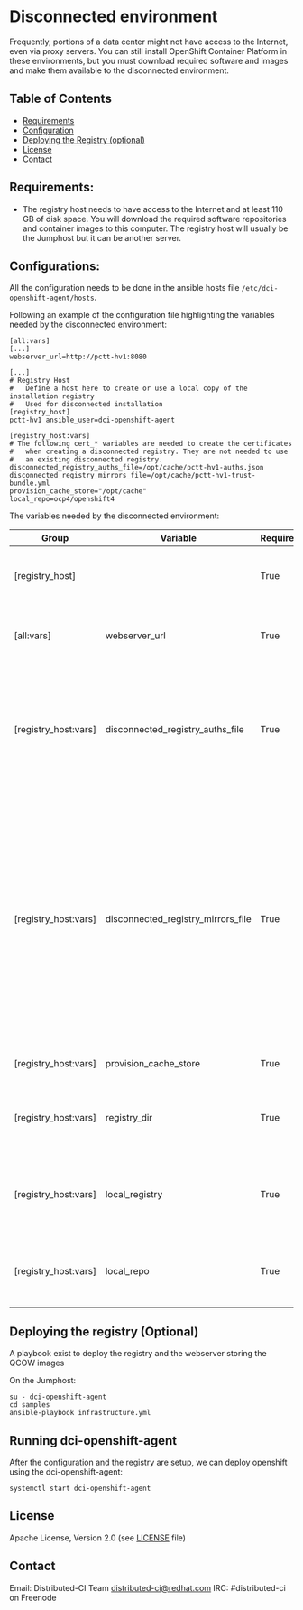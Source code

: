 # Disconnected environment

Frequently, portions of a data center might not have access to the Internet, even via proxy servers. You can still install OpenShift Container Platform in these environments, but you must download required software and images and make them available to the disconnected environment.

## Table of Contents

- [Requirements](#requirements)
- [Configuration](#configuration)
- [Deploying the Registry (optional)](#deploying-the-registry-(optional))
- [License](#license)
- [Contact](#contact)

## Requirements:
* The registry host needs to have access to the Internet and at least 110 GB of disk space. You will download the required software repositories and container images to this computer. The registry host will usually be the Jumphost but it can be another server.

## Configurations:
All the configuration needs to be done in the ansible hosts file `/etc/dci-openshift-agent/hosts`.

Following an example of the configuration file highlighting the variables needed by the disconnected environment:
```
[all:vars]
[...]
webserver_url=http://pctt-hv1:8080

[...]
# Registry Host
#   Define a host here to create or use a local copy of the installation registry
#   Used for disconnected installation
[registry_host]
pctt-hv1 ansible_user=dci-openshift-agent

[registry_host:vars]
# The following cert_* variables are needed to create the certificates
#   when creating a disconnected registry. They are not needed to use
#   an existing disconnected registry.
disconnected_registry_auths_file=/opt/cache/pctt-hv1-auths.json
disconnected_registry_mirrors_file=/opt/cache/pctt-hv1-trust-bundle.yml
provision_cache_store="/opt/cache"
local_repo=ocp4/openshift4
```
The variables needed by the disconnected environment:

| Group                   | Variable | Required      | Type   | Description                                   |
| ----------------------- | -------- | ------------- | ------ |---------------------------------------------------- |
| [registry_host]         |          | True          | String | Define a host here to create or use a local registry |
| [all:vars] | webserver_url | True | String | URL of the webserver hosting the qcow images |
| [registry_host:vars] | disconnected_registry_auths_file | True | String | File that contains extra auth tokens to include in the pull-secret. This file will be generated if it doesn't exist. |
| [registry_host:vars] | disconnected_registry_mirrors_file | True | String | File that contains the addition trust bundle and image content sources for the local registry. The contents of this file will be appended to the install-config.yml file. This file will be generated if it doesn't exist. |
| [registry_host:vars] | provision_cache_store | True | String | Folder using for the caching |
| [registry_host:vars] | registry_dir | True | String | Folder where to store the openshift container images |
| [registry_host:vars] | local_registry | True | String | URL of the local registry hosting the openshift container images |
| [registry_host:vars] | local_repo | True | String | Specify the name of the repository to create in your registry, |

## Deploying the registry (Optional)

A playbook exist to deploy the registry and the webserver storing the QCOW images

On the Jumphost:
```
su - dci-openshift-agent
cd samples
ansible-playbook infrastructure.yml
```

## Running dci-openshift-agent
After the configuration and the registry are setup, we can deploy openshift using the dci-openshift-agent:
```
systemctl start dci-openshift-agent
```

## License

Apache License, Version 2.0 (see [LICENSE](LICENSE) file)

## Contact

Email: Distributed-CI Team <distributed-ci@redhat.com>
IRC: #distributed-ci on Freenode
